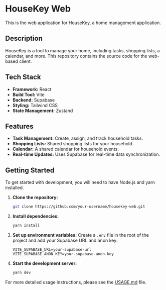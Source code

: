# HouseKey Web

This is the web application for HouseKey, a home management application.

## Description

HouseKey is a tool to manage your home, including tasks, shopping lists, a calendar, and more. This repository contains the source code for the web-based client.

## Tech Stack

* **Framework:** React
* **Build Tool:** Vite
* **Backend:** Supabase
* **Styling:** Tailwind CSS
* **State Management:** Zustand

## Features

* **Task Management:** Create, assign, and track household tasks.
* **Shopping Lists:** Shared shopping lists for your household.
* **Calendar:** A shared calendar for household events.
* **Real-time Updates:** Uses Supabase for real-time data synchronization.

## Getting Started

To get started with development, you will need to have Node.js and yarn installed.

1. **Clone the repository:**
   ```bash
   git clone https://github.com/your-username/housekey-web.git
   ```
2. **Install dependencies:**
   ```bash
   yarn install
   ```
3. **Set up environment variables:**
   Create a `.env` file in the root of the project and add your Supabase URL and anon key:
   ```
   VITE_SUPABASE_URL=your-supabase-url
   VITE_SUPABASE_ANON_KEY=your-supabase-anon-key
   ```
4. **Start the development server:**
   ```bash
   yarn dev
   ```

For more detailed usage instructions, please see the [USAGE.md](USAGE.md) file.
